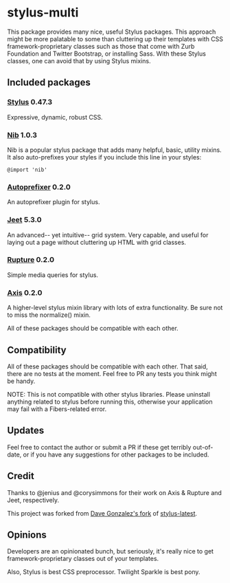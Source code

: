 stylus-multi
============

This package provides many nice, useful Stylus packages. This approach might be more palatable to some than cluttering up their templates with CSS framework-proprietary classes such as those that come with Zurb Foundation and Twitter Bootstrap, or installing Sass. With these Stylus classes, one can avoid that by using Stylus mixins.

## Included packages

### [Stylus](http://learnboost.github.io/stylus/) 0.47.3

Expressive, dynamic, robust CSS.

### [Nib](http://visionmedia.github.io/nib/) 1.0.3

Nib is a popular stylus package that adds many helpful, basic, utility mixins. It also auto-prefixes your styles if you include this line in your styles:

```
@import 'nib'
```

### [Autoprefixer](https://github.com/jenius/autoprefixer-stylus) 0.2.0

An autoprefixer plugin for stylus.

### [Jeet](http://jeet.gs/) 5.3.0

An advanced-- yet intuitive-- grid system. Very capable, and useful for laying out a page without cluttering up HTML with grid classes.

### [Rupture](https://github.com/jenius/rupture) 0.2.0

Simple media queries for stylus.

### [Axis](http://roots.cx/axis/) 0.2.0

A higher-level stylus mixin library with lots of extra functionality. Be sure not to miss the normalize() mixin.

All of these packages should be compatible with each other.

## Compatibility

All of these packages should be compatible with each other. That said, there are no tests at the moment. Feel free to PR any tests you think might be handy.

NOTE: This is not compatible with other stylus libraries. Please uninstall anything related to stylus before running this, otherwise your application may fail with a Fibers-related error.

## Updates

Feel free to contact the author or submit a PR if these get terribly out-of-date, or if you have any suggestions for other packages to be included.

## Credit

Thanks to @jenius and @corysimmons for their work on Axis & Rupture and Jeet, respectively.

This project was forked from [Dave Gonzalez's fork](https://github.com/davegonzalez/stylus-jeet) of [stylus-latest](https://github.com/sbking/meteor-stylus-latest/).

## Opinions

Developers are an opinionated bunch, but seriously, it's really nice to get framework-proprietary classes out of your templates.

Also, Stylus is best CSS preprocessor. Twilight Sparkle is best pony.
